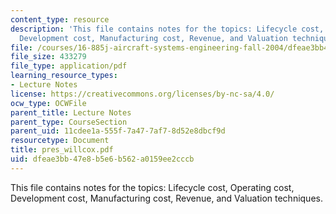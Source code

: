 ```yaml
---
content_type: resource
description: 'This file contains notes for the topics: Lifecycle cost, Operating cost,
  Development cost, Manufacturing cost, Revenue, and Valuation techniques.'
file: /courses/16-885j-aircraft-systems-engineering-fall-2004/dfeae3bb47e8b5e6b562a0159ee2cccb_pres_willcox.pdf
file_size: 433279
file_type: application/pdf
learning_resource_types:
- Lecture Notes
license: https://creativecommons.org/licenses/by-nc-sa/4.0/
ocw_type: OCWFile
parent_title: Lecture Notes
parent_type: CourseSection
parent_uid: 11cdee1a-555f-7a47-7af7-8d52e8dbcf9d
resourcetype: Document
title: pres_willcox.pdf
uid: dfeae3bb-47e8-b5e6-b562-a0159ee2cccb
---
```

This file contains notes for the topics: Lifecycle cost, Operating cost, Development cost, Manufacturing cost, Revenue, and Valuation techniques.